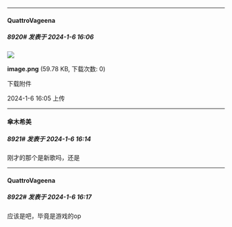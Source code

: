 
*****

####  QuattroVageena  
##### 8920#       发表于 2024-1-6 16:06

<img src="https://img.saraba1st.com/forum/202401/06/160559zcrylc5hoypy49y4.png" referrerpolicy="no-referrer">

<strong>image.png</strong> (59.78 KB, 下载次数: 0)

下载附件

2024-1-6 16:05 上传


*****

####  傘木希美  
##### 8921#       发表于 2024-1-6 16:14

刚才的那个是新歌吗，还是

*****

####  QuattroVageena  
##### 8922#       发表于 2024-1-6 16:17

应该是吧，毕竟是游戏的op

